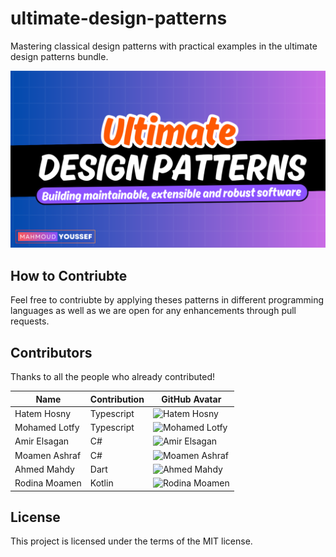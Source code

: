 # ultimate-design-patterns

Mastering classical design patterns with practical examples in the ultimate design patterns bundle.
<p>
  <a href="https://www.udemy.com/course/ultimate-design-patterns/?referralCode=C4486750B8FA2ABC3F46"><img src="images/ultimate-design-patterns.png" /> </a>
</p>


## How to Contriubte 
Feel free to contriubte by applying theses patterns in different programming languages as well as we are open for any enhancements through pull requests.

## Contributors
Thanks to all the people who already contributed!

| Name           | Contribution     | GitHub Avatar                                     |
|----------------|------------------|---------------------------------------------------|
| Hatem Hosny    | Typescript       | <img src="https://github.com/hatemhosny.png" alt="Hatem Hosny" width="100" height="100"> |
| Mohamed Lotfy  | Typescript       | <img src="https://github.com/mohamedlotfe.png" alt="Mohamed Lotfy" width="100" height="100">|
| Amir Elsagan   | C#               | <img src="https://github.com/amirosagan.png" alt="Amir Elsagan" width="100" height="100">|
| Moamen Ashraf  | C#               | <img src="https://github.com/moamen189.png" alt="Moamen Ashraf" width="100" height="100">|
| Ahmed Mahdy    | Dart             | <img src="https://github.com/elnaddar.png" alt="Ahmed Mahdy" width="100" height="100">|
| Rodina Moamen  | Kotlin           | <img src="https://github.com/rodinamomen.png" alt="Rodina Moamen" width="100" height="100">|

## License

This project is licensed under the terms of the MIT license.
